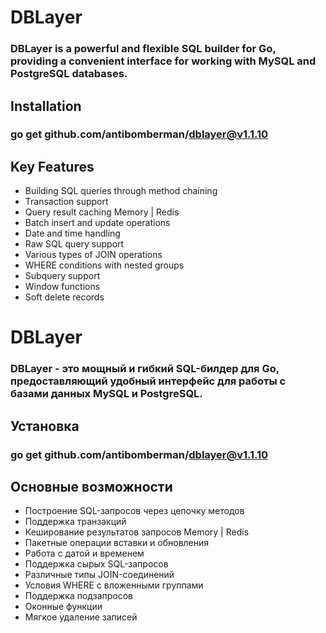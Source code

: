 # DBLayer
### DBLayer is a powerful and flexible SQL builder for Go, providing a convenient interface for working with MySQL and PostgreSQL databases.

## Installation
### go get github.com/antibomberman/dblayer@v1.1.10

## Key Features

- Building SQL queries through method chaining
- Transaction support 
- Query result caching Memory | Redis
- Batch insert and update operations
- Date and time handling
- Raw SQL query support
- Various types of JOIN operations
- WHERE conditions with nested groups
- Subquery support
- Window functions
- Soft delete records

# DBLayer
### DBLayer - это мощный и гибкий SQL-билдер для Go, предоставляющий удобный интерфейс для работы с базами данных MySQL и PostgreSQL.

## Установка
### go get github.com/antibomberman/dblayer@v1.1.10


## Основные возможности

- Построение SQL-запросов через цепочку методов
- Поддержка транзакций
- Кеширование результатов запросов Memory | Redis 
- Пакетные операции вставки и обновления
- Работа с датой и временем
- Поддержка сырых SQL-запросов
- Различные типы JOIN-соединений
- Условия WHERE с вложенными группами
- Поддержка подзапросов
- Оконные функции
- Мягкое удаление записей
